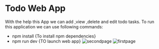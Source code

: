 # Todo Web App

With the help this App we can add ,view ,delete and edit todo tasks.
To run this application we can use following commands:

-  npm install {To install npm dependencies}
-  npm run dev {TO launch web app}
![secondpage](https://github.com/RajeevSingh62/Crud-Operation/assets/105496348/a8c73371-8677-4c42-bd7b-3f18c3629803)
![firstpage](https://github.com/RajeevSingh62/Crud-Operation/assets/105496348/346f0cb8-6386-479d-8fe6-99ff08de2479)

